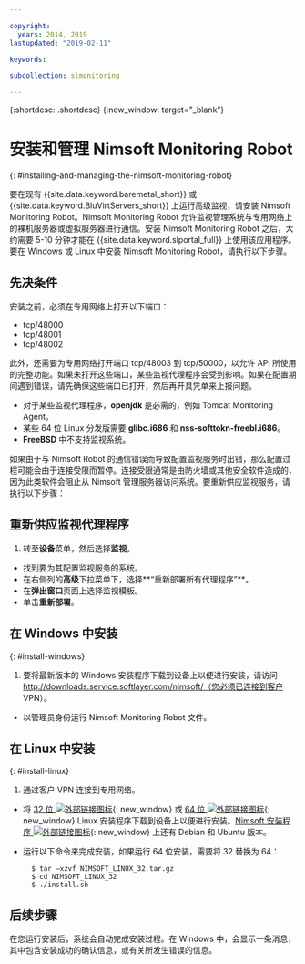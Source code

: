 ```yaml
---

copyright:
  years: 2014, 2019
lastupdated: "2019-02-11"

keywords:

subcollection: slmonitoring

---
```


{:shortdesc: .shortdesc}
{:new_window: target="_blank"}

# 安装和管理 Nimsoft Monitoring Robot
{: #installing-and-managing-the-nimsoft-monitoring-robot}

要在现有 {{site.data.keyword.baremetal_short}} 或 {{site.data.keyword.BluVirtServers_short}} 上运行高级监视，请安装 Nimsoft Monitoring Robot。Nimsoft Monitoring Robot 允许监视管理系统与专用网络上的裸机服务器或虚拟服务器进行通信。安装 Nimsoft Monitoring Robot 之后，大约需要 5-10 分钟才能在 {{site.data.keyword.slportal_full}} 上使用该应用程序。要在 Windows 或 Linux 中安装 Nimsoft Monitoring Robot，请执行以下步骤。

## 先决条件

安装之前，必须在专用网络上打开以下端口：

* tcp/48000
* tcp/48001
* tcp/48002

此外，还需要为专用网络打开端口 tcp/48003 到 tcp/50000，以允许 API 所使用的完整功能。如果未打开这些端口，某些监视代理程序会受到影响。如果在配置期间遇到错误，请先确保这些端口已打开，然后再开具凭单来上报问题。

* 对于某些监视代理程序，**openjdk** 是必需的，例如 Tomcat Monitoring Agent。
* 某些 64 位 Linux 分发版需要 **glibc.i686** 和 **nss-softtokn-freebl.i686**。
* **FreeBSD** 中不支持监视系统。

如果由于与 Nimsoft Robot 的通信错误而导致配置监视服务时出错，那么配置过程可能会由于连接受限而暂停。连接受限通常是由防火墙或其他安全软件造成的，因为此类软件会阻止从 Nimsoft 管理服务器访问系统。要重新供应监视服务，请执行以下步骤：

## 重新供应监视代理程序

1. 转至**设备**菜单，然后选择**监视**。
* 找到要为其配置监视服务的系统。
* 在右侧列的**高级**下拉菜单下，选择**“重新部署所有代理程序”**。
* 在**弹出窗口**页面上选择监视模板。
* 单击**重新部署**。

## 在 Windows 中安装
{: #install-windows}

1. 要将最新版本的 Windows 安装程序下载到设备上以便进行安装，请访问 http://downloads.service.softlayer.com/nimsoft/（您必须已连接到客户 VPN）。
* 以管理员身份运行 Nimsoft Monitoring Robot 文件。

## 在 Linux 中安装
{: #install-linux}

1. 通过客户 VPN 连接到专用网络。
* 将 [32 位 ![外部链接图标](../../icons/launch-glyph.svg "外部链接图标")](http://downloads.service.softlayer.com/nimsoft/NIMSOFT_LINUX_32.tar.gz){: new_window} 或 [64 位 ![外部链接图标](../../icons/launch-glyph.svg "外部链接图标")](http://downloads.service.softlayer.com/nimsoft/NIMSOFT_LINUX_64.tar.gz){: new_window} Linux 安装程序下载到设备上以便进行安装。[Nimsoft 安装程序 ![外部链接图标](../../icons/launch-glyph.svg "外部链接图标")](http://downloads.service.softlayer.com/nimsoft/){: new_window} 上还有 Debian 和 Ubuntu 版本。
* 运行以下命令来完成安装，如果运行 64 位安装，需要将 32 替换为 64：

        $ tar –xzvf NIMSOFT_LINUX_32.tar.gz
        $ cd NIMSOFT_LINUX_32
        $ ./install.sh

## 后续步骤

在您运行安装后，系统会自动完成安装过程。在 Windows 中，会显示一条消息，其中包含安装成功的确认信息，或有关所发生错误的信息。
